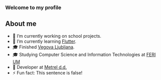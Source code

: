 ### Welcome to my profile

## About me
- 🔭 I’m currently working on school projects.
- 🌱 I’m currently learning [Flutter](https://github.com/flutter/flutter).
- 🎓 Finished [Vegova Ljubljana](https://www.vegova.si/).
- 🎓 Studying Computer Science and Information Technologies at [FERI UM](https://feri.um.si)
- 💼 Developer at [Metrel d.d.](https://www.metrel.si/)
- ⚡ Fun fact: This sentence is false!
